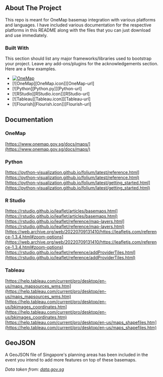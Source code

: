 <!-- ABOUT THE PROJECT -->
## About The Project
This repo is meant for OneMap basemap integration with various platforms and languages. I have included various documentation for the respective platforms in this README along with the files that you can just download and use immediately. 

### Built With

This section should list any major frameworks/libraries used to bootstrap your project. Leave any add-ons/plugins for the acknowledgements section. Here are a few examples.
* [![OneMap](https://img.shields.io/badge/OneMap-F5333F?style=for-the-badge&logoColor=white)](https://www.onemap.gov.sg/apidocs/)
* [![OneMap][OneMap.icon]][OneMap-url]
* [![Python][Python.py]][Python-url]
* [![RStudio][RStudio.icon]][RStudio-url]
* [![Tableau][Tableau.icon]][Tableau-url]
* [![Flourish][Flourish.icon]][Flourish-url]

<!-- Documentation -->
## Documentation
### OneMap
[https://www.onemap.gov.sg/docs/maps/](https://www.onemap.gov.sg/docs/maps/)

### Python
[https://python-visualization.github.io/folium/latest/reference.html](https://python-visualization.github.io/folium/latest/reference.html)
[https://python-visualization.github.io/folium/latest/getting_started.html](https://python-visualization.github.io/folium/latest/getting_started.html)

### R Studio
[https://rstudio.github.io/leaflet/articles/basemaps.html](https://rstudio.github.io/leaflet/articles/basemaps.html)
[https://rstudio.github.io/leaflet/reference/map-layers.html](https://rstudio.github.io/leaflet/reference/map-layers.html)
[https://web.archive.org/web/20220709131410/https://leafletjs.com/reference-1.3.4.html#zoom-options](https://web.archive.org/web/20220709131410/https://leafletjs.com/reference-1.3.4.html#zoom-options)
[https://rstudio.github.io/leaflet/reference/addProviderTiles.html](https://rstudio.github.io/leaflet/reference/addProviderTiles.html)

### Tableau
[https://help.tableau.com/current/pro/desktop/en-us/maps_mapsources_wms.htm](https://help.tableau.com/current/pro/desktop/en-us/maps_mapsources_wms.htm)
[https://help.tableau.com/current/pro/desktop/en-us/bkimages_coordinates.htm](https://help.tableau.com/current/pro/desktop/en-us/bkimages_coordinates.htm)
[https://help.tableau.com/current/pro/desktop/en-us/maps_shapefiles.htm](https://help.tableau.com/current/pro/desktop/en-us/maps_shapefiles.htm)

<!-- GeoJSON -->
## GeoJSON
A GeoJSON file of Singapore's planning areas has been included in the event you intend to add more features on top of these basemaps. 

_Data taken from: [data.gov.sg](https://beta.data.gov.sg/datasets?sort=Most+downloads&query=planning+area&resultId=d_6c6d7361dd826d97b91bac914ca6b2ac)_

<!-- MARKDOWN LINKS & IMAGES -->
<!-- https://www.markdownguide.org/basic-syntax/#reference-style-links --
[linkedin-url]: www.linkedin.com/in/skipper-smahon
[OneMap.icon] : https://img.shields.io/badge/OneMap-F5333F?style=for-the-badge&logoColor=white
[Onemap-url]: https://www.onemap.gov.sg/apidocs/
[Python.py]: https://img.shields.io/badge/Python-316A99?style=for-the-badge&logo=python&logoColor=white&logoSize=white
[Python-url]: https://www.python.org/
[R-Studio.icon]: https://img.shields.io/badge/RStudio-71A5D4?style=for-the-badge&logo=r&logoColor=white&logoSize=white
[R-Studio-url]: https://posit.co/
[Tableau.icon]: https://img.shields.io/badge/Tableau-664CCA?style=for-the-badge&logo=tableau&logoColor=white&logoSize=white
[Tableau-url]: https://www.tableau.com/
[Flourish.icon]: https://img.shields.io/badge/Flourish-b48484?style=for-the-badge
[Flourish-url]: https://flourish.studio/

